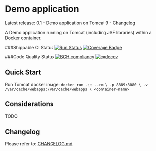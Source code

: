 # Demo application

Latest release: 0.1 - Demo application on Tomcat 9 - [Changelog](CHANGELOG.md)

A Demo application running on Tomcat (including JSF libraries) within a Docker container.

###Shippable CI Status
[![Run Status](https://api.shippable.com/projects/57c090ab6682410e00b33829/badge?branch=master)](https://app.shippable.com/projects/57c090ab6682410e00b33829)
[![Coverage Badge](https://api.shippable.com/projects/57c090ab6682410e00b33829/coverageBadge?branch=master)](https://app.shippable.com/projects/57c090ab6682410e00b33829)

###Code Quality Status
[![BCH compliancy](https://bettercodehub.com/edge/badge/JP-L/java-gradle-demo)](https://bettercodehub.com)
[![codecov](https://codecov.io/gh/JP-L/java-gradle-demo/branch/master/graph/badge.svg?token=RcB4Q6zzbl)](https://codecov.io/gh/JP-L/java-gradle-demo)

## Quick Start

Run Tomcat docker image:
     `docker run -it --rm \
           -p 8889:8080 \
           -v /var/cache/webapps:/var/cache/webapps \
	   <container-name>`


## Considerations

TODO

## Changelog

Please refer to: [CHANGELOG.md](CHANGELOG.md)

